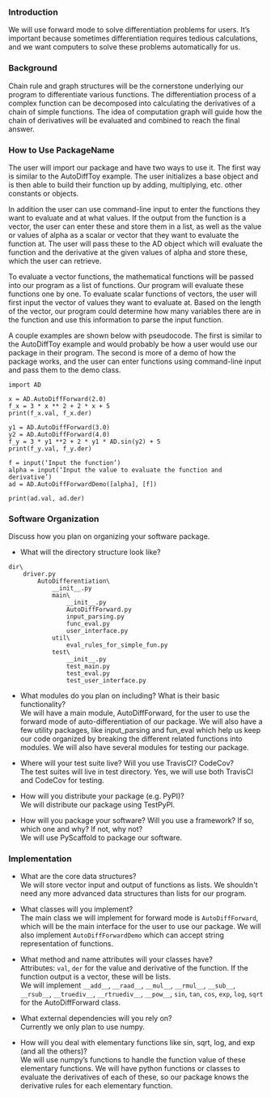 ### Introduction

We will use forward mode to solve differentiation problems for users. It’s important because sometimes differentiation requires tedious calculations, and we want computers to solve these problems automatically for us.

### Background

Chain rule and graph structures will be the cornerstone underlying our program to differentiate various functions. The differentiation process of a complex function can be decomposed into calculating the derivatives of a chain of simple functions. The idea of computation graph will guide how the chain of derivatives will be evaluated and combined to reach the final answer.

### How to Use PackageName

The user will import our package and have two ways to use it. The first way is similar to the AutoDiffToy example. The user initializes a base object and is then able to build their function up by adding, multiplying, etc. other constants or objects.

In addition the user can use command-line input to enter the functions they want to evaluate and at what values. If the output from the function is a vector, the user can enter these and store them in a list, as well as the value or values of alpha as a scalar or vector that they want to evaluate the function at. The user will pass these to the AD object which will evaluate the function and the derivative at the given values of alpha and store these, which the user can retrieve.

To evaluate a vector functions, the mathematical functions will be passed into our program as a list of functions. Our program will evaluate these functions one by one. To evaluate scalar functions of vectors, the user will first input the vector of values they want to evaluate at. Based on the length of the vector, our program could determine how many variables there are in the function and use this information to parse the input function.

A couple examples are shown below with pseudocode. The first is similar to the AutoDiffToy example and would probably be how a user would use our package in their program. The second is more of a demo of how the package works, and the user can enter functions using command-line input and pass them to the demo class.

```
import AD

x = AD.AutoDiffForward(2.0)
f_x = 3 * x ** 2 + 2 * x + 5
print(f_x.val, f_x.der)

y1 = AD.AutoDiffForward(3.0)
y2 = AD.AutoDiffForward(4.0)
f_y = 3 * y1 **2 + 2 * y1 * AD.sin(y2) + 5
print(f_y.val, f_y.der)

f = input(‘Input the function’)
alpha = input(‘Input the value to evaluate the function and derivative’)
ad = AD.AutoDiffForwardDemo([alpha], [f])

print(ad.val, ad.der)
```

### Software Organization

Discuss how you plan on organizing your software package.

* What will the directory structure look like?

```
dir\
	driver.py
		AutoDifferentiation\
			__init__.py
			main\
				__init__.py
				AutoDiffForward.py
				input_parsing.py
				func_eval.py
				user_interface.py
			util\
				eval_rules_for_simple_fun.py
			test\
				__init__.py
				test_main.py
				test_eval.py
				test_user_interface.py
```

* What modules do you plan on including? What is their basic functionality?  
We will have a main module, AutoDiffForward, for the user to use the forward mode of auto-differentiation of our package. We will also have a few utility packages, like input_parsing and fun_eval which help us keep our code organized by breaking the different related functions into modules. We will also have several modules for testing our package.
    

* Where will your test suite live? Will you use TravisCI? CodeCov?  
The test suites will live in test directory. Yes, we will use both TravisCI and CodeCov for testing.

* How will you distribute your package (e.g. PyPI)?  
We will distribute our package using TestPyPI.

* How will you package your software? Will you use a framework? If so, which one and why? If not, why not?  
We will use PyScaffold to package our software.

### Implementation

* What are the core data structures?  
We will store vector input and output of functions as lists. We shouldn't need any more advanced data structures than lists for our program.

* What classes will you implement?  
The main class we will implement for forward mode is `AutoDiffForward`, which will be the main interface for the user to use our package. We will also implement `AutoDiffForwardDemo` which can accept string representation of functions.

* What method and name attributes will your classes have?  
Attributes: `val`, `der` for the value and derivative of the function. If the function output is a vector, these will be lists.  
We will implement `__add__`, `__raad__`, `__mul__`, `__rmul__`, `__sub__`, `__rsub__`, `__truediv__`, `__rtruediv__`, `__pow__`, `sin`, `tan`, `cos`, `exp`, `log`, `sqrt` for the AutoDiffForward class.

* What external dependencies will you rely on?  
Currently we only plan to use numpy.

* How will you deal with elementary functions like sin, sqrt, log, and exp (and all the others)?  
We will use numpy’s functions to handle the function value of these elementary functions. We will have python functions or classes to evaluate the derivatives of each of these, so our package knows the derivative rules for each elementary function.
